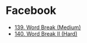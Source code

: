 # Facebook

* [139. Word Break \(Medium\)](https://leetcode.com/problems/word-break/)
* [140. Word Break II \(Hard\)](https://leetcode.com/problems/word-break-ii/submissions/)

